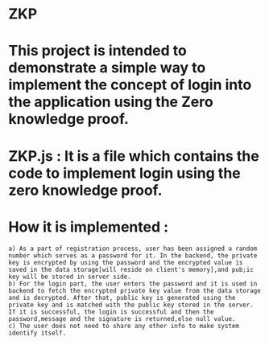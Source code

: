# ZKP

# This project is intended to demonstrate a simple way to implement the concept of login into the application using the Zero knowledge proof.

# ZKP.js : It is a file which contains the code to implement login using the zero knowledge proof.

# How it is implemented : 
    a) As a part of registration process, user has been assigned a random number which serves as a password for it. In the backend, the private key is encrypted by using the password and the encrypted value is saved in the data storage[will reside on client's memory],and pub;ic key will be stored in server side.
    b) For the login part, the user enters the password and it is used in backend to fetch the encrypted private key value from the data storage and is decrypted. After that, public key is generated using the private key and is matched with the public key stored in the server.  If it is successful, the login is successful and then the password,message and the signature is returned,else null value.
    c) The user does not need to share any other info to make system identify itself. 

